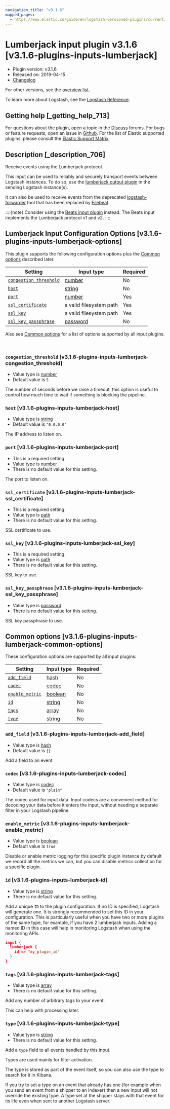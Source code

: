 ```yaml
---
navigation_title: "v3.1.6"
mapped_pages:
  - https://www.elastic.co/guide/en/logstash-versioned-plugins/current/v3.1.6-plugins-inputs-lumberjack.html
---
```


# Lumberjack input plugin v3.1.6 [v3.1.6-plugins-inputs-lumberjack]


* Plugin version: v3.1.6
* Released on: 2019-04-15
* [Changelog](https://github.com/logstash-plugins/logstash-input-lumberjack/blob/v3.1.6/CHANGELOG.md)

For other versions, see the [overview list](input-lumberjack-index.md).

To learn more about Logstash, see the [Logstash Reference](logstash://reference/index.md).

## Getting help [_getting_help_713]

For questions about the plugin, open a topic in the [Discuss](http://discuss.elastic.co) forums. For bugs or feature requests, open an issue in [Github](https://github.com/logstash-plugins/logstash-input-lumberjack). For the list of Elastic supported plugins, please consult the [Elastic Support Matrix](https://www.elastic.co/support/matrix#matrix_logstash_plugins).


## Description [_description_706]

Receive events using the Lumberjack protocol.

This input can be used to reliably and securely transport events between Logstash instances. To do so, use the [lumberjack output plugin](logstash://reference/plugins-outputs-lumberjack.md) in the sending Logstash instance(s).

It can also be used to receive events from the deprecated [logstash-forwarder](https://github.com/elastic/logstash-forwarder) tool that has been replaced by [Filebeat](https://github.com/elastic/beats/tree/master/filebeat).

::::{note}
Consider using the [Beats input plugin](logstash://reference/plugins-inputs-beats.md) instead. The Beats input implements the Lumberjack protocol v1 and v2.
::::



## Lumberjack Input Configuration Options [v3.1.6-plugins-inputs-lumberjack-options]

This plugin supports the following configuration options plus the [Common options](v3-1-6-plugins-inputs-lumberjack.md#v3.1.6-plugins-inputs-lumberjack-common-options) described later.

| Setting | Input type | Required |
| --- | --- | --- |
| [`congestion_threshold`](v3-1-6-plugins-inputs-lumberjack.md#v3.1.6-plugins-inputs-lumberjack-congestion_threshold) | [number](logstash://reference/configuration-file-structure.md#number) | No |
| [`host`](v3-1-6-plugins-inputs-lumberjack.md#v3.1.6-plugins-inputs-lumberjack-host) | [string](logstash://reference/configuration-file-structure.md#string) | No |
| [`port`](v3-1-6-plugins-inputs-lumberjack.md#v3.1.6-plugins-inputs-lumberjack-port) | [number](logstash://reference/configuration-file-structure.md#number) | Yes |
| [`ssl_certificate`](v3-1-6-plugins-inputs-lumberjack.md#v3.1.6-plugins-inputs-lumberjack-ssl_certificate) | a valid filesystem path | Yes |
| [`ssl_key`](v3-1-6-plugins-inputs-lumberjack.md#v3.1.6-plugins-inputs-lumberjack-ssl_key) | a valid filesystem path | Yes |
| [`ssl_key_passphrase`](v3-1-6-plugins-inputs-lumberjack.md#v3.1.6-plugins-inputs-lumberjack-ssl_key_passphrase) | [password](logstash://reference/configuration-file-structure.md#password) | No |

Also see [Common options](v3-1-6-plugins-inputs-lumberjack.md#v3.1.6-plugins-inputs-lumberjack-common-options) for a list of options supported by all input plugins.

 

### `congestion_threshold` [v3.1.6-plugins-inputs-lumberjack-congestion_threshold]

* Value type is [number](logstash://reference/configuration-file-structure.md#number)
* Default value is `5`

The number of seconds before we raise a timeout, this option is useful to control how much time to wait if something is blocking the pipeline.


### `host` [v3.1.6-plugins-inputs-lumberjack-host]

* Value type is [string](logstash://reference/configuration-file-structure.md#string)
* Default value is `"0.0.0.0"`

The IP address to listen on.


### `port` [v3.1.6-plugins-inputs-lumberjack-port]

* This is a required setting.
* Value type is [number](logstash://reference/configuration-file-structure.md#number)
* There is no default value for this setting.

The port to listen on.


### `ssl_certificate` [v3.1.6-plugins-inputs-lumberjack-ssl_certificate]

* This is a required setting.
* Value type is [path](logstash://reference/configuration-file-structure.md#path)
* There is no default value for this setting.

SSL certificate to use.


### `ssl_key` [v3.1.6-plugins-inputs-lumberjack-ssl_key]

* This is a required setting.
* Value type is [path](logstash://reference/configuration-file-structure.md#path)
* There is no default value for this setting.

SSL key to use.


### `ssl_key_passphrase` [v3.1.6-plugins-inputs-lumberjack-ssl_key_passphrase]

* Value type is [password](logstash://reference/configuration-file-structure.md#password)
* There is no default value for this setting.

SSL key passphrase to use.



## Common options [v3.1.6-plugins-inputs-lumberjack-common-options]

These configuration options are supported by all input plugins:

| Setting | Input type | Required |
| --- | --- | --- |
| [`add_field`](v3-1-6-plugins-inputs-lumberjack.md#v3.1.6-plugins-inputs-lumberjack-add_field) | [hash](logstash://reference/configuration-file-structure.md#hash) | No |
| [`codec`](v3-1-6-plugins-inputs-lumberjack.md#v3.1.6-plugins-inputs-lumberjack-codec) | [codec](logstash://reference/configuration-file-structure.md#codec) | No |
| [`enable_metric`](v3-1-6-plugins-inputs-lumberjack.md#v3.1.6-plugins-inputs-lumberjack-enable_metric) | [boolean](logstash://reference/configuration-file-structure.md#boolean) | No |
| [`id`](v3-1-6-plugins-inputs-lumberjack.md#v3.1.6-plugins-inputs-lumberjack-id) | [string](logstash://reference/configuration-file-structure.md#string) | No |
| [`tags`](v3-1-6-plugins-inputs-lumberjack.md#v3.1.6-plugins-inputs-lumberjack-tags) | [array](logstash://reference/configuration-file-structure.md#array) | No |
| [`type`](v3-1-6-plugins-inputs-lumberjack.md#v3.1.6-plugins-inputs-lumberjack-type) | [string](logstash://reference/configuration-file-structure.md#string) | No |

### `add_field` [v3.1.6-plugins-inputs-lumberjack-add_field]

* Value type is [hash](logstash://reference/configuration-file-structure.md#hash)
* Default value is `{}`

Add a field to an event


### `codec` [v3.1.6-plugins-inputs-lumberjack-codec]

* Value type is [codec](logstash://reference/configuration-file-structure.md#codec)
* Default value is `"plain"`

The codec used for input data. Input codecs are a convenient method for decoding your data before it enters the input, without needing a separate filter in your Logstash pipeline.


### `enable_metric` [v3.1.6-plugins-inputs-lumberjack-enable_metric]

* Value type is [boolean](logstash://reference/configuration-file-structure.md#boolean)
* Default value is `true`

Disable or enable metric logging for this specific plugin instance by default we record all the metrics we can, but you can disable metrics collection for a specific plugin.


### `id` [v3.1.6-plugins-inputs-lumberjack-id]

* Value type is [string](logstash://reference/configuration-file-structure.md#string)
* There is no default value for this setting.

Add a unique `ID` to the plugin configuration. If no ID is specified, Logstash will generate one. It is strongly recommended to set this ID in your configuration. This is particularly useful when you have two or more plugins of the same type, for example, if you have 2 lumberjack inputs. Adding a named ID in this case will help in monitoring Logstash when using the monitoring APIs.

```json
input {
  lumberjack {
    id => "my_plugin_id"
  }
}
```


### `tags` [v3.1.6-plugins-inputs-lumberjack-tags]

* Value type is [array](logstash://reference/configuration-file-structure.md#array)
* There is no default value for this setting.

Add any number of arbitrary tags to your event.

This can help with processing later.


### `type` [v3.1.6-plugins-inputs-lumberjack-type]

* Value type is [string](logstash://reference/configuration-file-structure.md#string)
* There is no default value for this setting.

Add a `type` field to all events handled by this input.

Types are used mainly for filter activation.

The type is stored as part of the event itself, so you can also use the type to search for it in Kibana.

If you try to set a type on an event that already has one (for example when you send an event from a shipper to an indexer) then a new input will not override the existing type. A type set at the shipper stays with that event for its life even when sent to another Logstash server.



